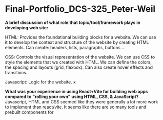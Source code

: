 # Final-Portfolio_DCS-325_Peter-Weil

**A brief discussion of what role that topic/tool/framework plays in developing web site:**

  HTML:
    Provides the foundational building blocks for a website. We can use it to develop the context and structure of the website by creating HTML elements. Can create: headers, lists, paragraphs, buttons... 

  CSS:
    Controls the visual representation of the website. We can use CSS to style the elements that we created with HTML. We can define the colors, the spacing and layouts (grid, flexbox). Can also create hover effects and transitions.

  Javascript:
    Logic for the website. x

**What was your experience in using React+Vite for building web apps compared to "rolling your own" using HTML, CSS, & JavaScript?**
  Javascript, HTML and CSS seemed like they were generally a lot more work to implement than react/vite. It seems like there are so many tools and prebuilt components for 
